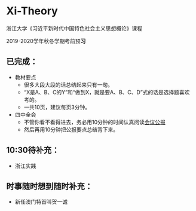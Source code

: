 # Xi-Theory
浙江大学《习近平新时代中国特色社会主义思想概论》课程

2019-2020学年秋冬学期考前预**习**

## 已完成：
* 教材要点
  * 很多大段大段的话总结起来只有一句。
  * “X是A、B、C的Y”和“做到X，就是要A、B、C、D”式的话是选择题喜欢考的。
  * 一共10页，建议每页3分钟。
* 四中全会
  * 不管你看不看得进去，务必用10分钟的时间认真阅读[会议公报](http://www.xinhuanet.com/politics/2019-10/31/c_1125178024.htm)
  * 然后再用10分钟把公报要点总结背下来。

## 10:30待补充：
* 浙江实践

## 时事随时想到随时补充：
* 新任澳门特首叫贺一诚